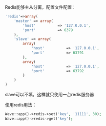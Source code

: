 <!--
author: 许萍
date: 2015-11-20
title: Redis
tags: 功能扩展
category: 功能扩展
status: publish
summary: Wavephp框架，轻量PHP框架，MVC分离，快速开发项目
-->

Redis能够主从分离，配置文件配置：

```php
'redis'=>array(
    'master' => array(
        'host'          => '127.0.0.1',
        'port'          => 6379
    ),
    'slave' => array(
        array(
            'host'          => '127.0.0.1',
            'port'          => 63791
        ),
        array(
            'host'          => '127.0.0.1',
            'port'          => 63792
        )
    )
)
```

slave可以不填，这样就只使用一台redis服务器

使用redis用法：

```php
Wave::app()->redis->set('key', '11111', 30);
Wave::app()->redis->get('key');
```